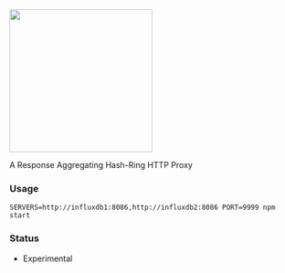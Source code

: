 <img src=https://user-images.githubusercontent.com/1423657/62418287-ca177d80-b665-11e9-9dcb-3e4afcf741ab.png width=250>

A Response Aggregating Hash-Ring HTTP Proxy

### Usage
```
SERVERS=http://influxdb1:8086,http://influxdb2:8086 PORT=9999 npm start
```


### Status

* Experimental


